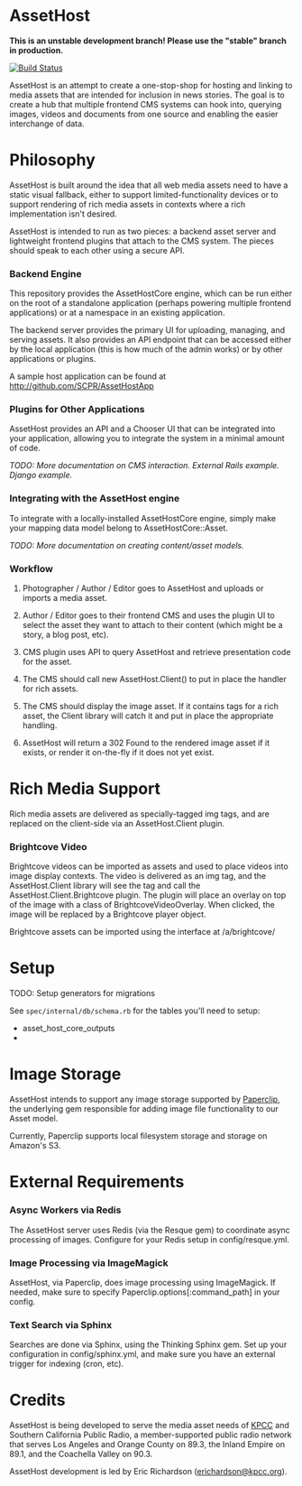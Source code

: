 # AssetHost

**This is an unstable development branch! Please use the "stable" branch in production.**

[![Build Status](https://travis-ci.org/SCPR/AssetHost.png)](https://travis-ci.org/SCPR/AssetHost)

AssetHost is an attempt to create a one-stop-shop for hosting and linking 
to media assets that are intended for inclusion in news stories.  The goal is 
to create a hub that multiple frontend CMS systems can hook into, querying 
images, videos and documents from one source and enabling the easier 
interchange of data.

# Philosophy

AssetHost is built around the idea that all web media assets need to 
have a static visual fallback, either to support limited-functionality 
devices or to support rendering of rich media assets in contexts where 
a rich implementation isn't desired.

AssetHost is intended to run as two pieces: a backend asset server and 
lightweight frontend plugins that attach to the CMS system.  The pieces 
should speak to each other using a secure API.


### Backend Engine

This repository provides the AssetHostCore engine, which can be run either 
on the root of a standalone application (perhaps powering multiple frontend 
applications) or at a namespace in an existing application.

The backend server provides the primary UI for uploading, managing, and  
serving assets. It also provides an API endpoint that can be accessed either 
by the local application (this is how much of the admin works) or by other 
applications or plugins.

A sample host application can be found at <http://github.com/SCPR/AssetHostApp>


### Plugins for Other Applications

AssetHost provides an API and a Chooser UI that can be integrated into 
your application, allowing you to integrate the system in a minimal amount 
of code.

_TODO: More documentation on CMS interaction. External Rails example. Django example._

### Integrating with the AssetHost engine

To integrate with a locally-installed AssetHostCore engine, simply make your 
mapping data model belong to AssetHostCore::Asset.

_TODO: More documentation on creating content/asset models._


### Workflow

1. Photographer / Author / Editor goes to AssetHost and uploads or imports 
a media asset.

2. Author / Editor goes to their frontend CMS and uses the plugin UI to 
select the asset they want to attach to their content (which might be a 
story, a blog post, etc).

3. CMS plugin uses API to query AssetHost and retrieve presentation code 
for the asset.  

4. The CMS should call new AssetHost.Client() to put in place the handler 
for rich assets.

4. The CMS should display the image asset.  If it contains tags for a 
rich asset, the Client library will catch it and put in place the 
appropriate handling.

5. AssetHost will return a 302 Found to the rendered image asset if it 
exists, or render it on-the-fly if it does not yet exist.

# Rich Media Support

Rich media assets are delivered as specially-tagged img tags, and are 
replaced on the client-side via an AssetHost.Client plugin.


### Brightcove Video

Brightcove videos can be imported as assets and used to place videos into 
image display contexts. The video is delivered as an img tag, and the 
AssetHost.Client library will see the tag and call the 
AssetHost.Client.Brightcove plugin. The plugin will place an overlay on top 
of the image with a class of BrightcoveVideoOverlay.  When clicked, the 
image will be replaced by a Brightcove player object.

Brightcove assets can be imported using the interface at /a/brightcove/


# Setup

TODO: Setup generators for migrations

See `spec/internal/db/schema.rb` for the tables you'll need to setup:

* asset_host_core_outputs
* 


# Image Storage

AssetHost intends to support any image storage supported by 
[Paperclip](https://github.com/thoughtbot/paperclip), the underlying gem 
responsible for adding image file functionality to our Asset model.

Currently, Paperclip supports local filesystem storage and storage on 
Amazon's S3.


# External Requirements

### Async Workers via Redis

The AssetHost server uses Redis (via the Resque gem) to coordinate async 
processing of images.  Configure for your Redis setup in config/resque.yml.

### Image Processing via ImageMagick

AssetHost, via Paperclip, does image processing using ImageMagick.  If 
needed, make sure to specify Paperclip.options[:command_path] in your config.

### Text Search via Sphinx

Searches are done via Sphinx, using the Thinking Sphinx gem.  Set up your 
configuration in config/sphinx.yml, and make sure you have an external trigger
for indexing (cron, etc).


# Credits

AssetHost is being developed to serve the media asset needs of [KPCC](http://kpcc.org) 
and Southern California Public Radio, a member-supported public radio network that 
serves Los Angeles and Orange County on 89.3, the Inland Empire on 89.1, and the 
Coachella Valley on 90.3.

AssetHost development is led by Eric Richardson (erichardson@kpcc.org).
